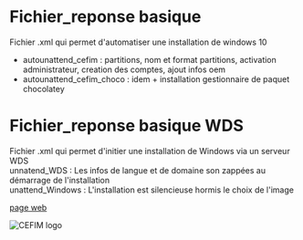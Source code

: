 # Fichier_reponse basique
Fichier .xml qui permet d'automatiser une installation de windows 10
- autounattend_cefim : partitions, nom et format partitions, activation administrateur, creation des comptes, ajout infos oem
- autounattend_cefim_choco : idem + installation gestionnaire de paquet chocolatey

# Fichier_reponse basique WDS
Fichier .xml qui permet d'initier une installation de Windows via un serveur WDS   
unnatend_WDS : Les infos de langue et de domaine son zappées au démarrage de l'installation  
unattend_Windows : L'installation est silencieuse hormis le choix de l'image


[page web](http://bgirault.github.io/Fichier_reponse/)

![CEFIM logo](http://campus2.cefim-formation.net/main/css/cefim/images/header-logo.png "google logo")
